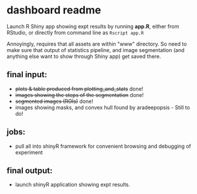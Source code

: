 # dashboard readme

Launch R Shiny app showing expt results by running **app.R**, either from RStudio,
or directly from command line as
`Rscript app.R`

Annoyingly, requires that all assets are within "www" directory. So need to make
sure that output of statistics pipeline, and image segmentation (and anything else
  want to show through Shiny app) get saved there.

## final input:
- ~~plots & table produced from plotting_and_stats~~ done!
- ~~images showing the steps of the segmentation~~ done!
- ~~segmented images (ROIs)~~ done!
- images showing masks, and convex hull found by aradeepopsis - Still to do!

## jobs:
- pull all into shinyR framework for convenient browsing and debugging of experiment

## final output:
- launch shinyR application showing expt results.
